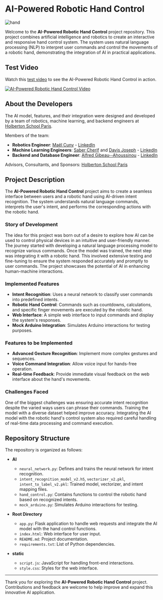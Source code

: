 # AI-Powered Robotic Hand Control

![hand](https://github.com/user-attachments/assets/5112a1eb-626b-4389-9c5f-5d43a6eb407b)

Welcome to the **AI-Powered Robotic Hand Control** project repository. This project combines artificial intelligence and robotics to create an interactive and responsive hand control system. The system uses natural language processing (NLP) to interpret user commands and control the movements of a robotic hand, demonstrating the integration of AI in practical applications.

## Test Video

Watch this [test video](https://youtu.be/WfIuchRKQdA) to see the AI-Powered Robotic Hand Control in action.

[![AI-Powered Robotic Hand Control Video](https://img.youtube.com/vi/WfIuchRKQdA/0.jpg)](https://www.youtube.com/watch?v=WfIuchRKQdA)

## About the Developers

The AI model, features, and their integration were designed and developed by a team of robotics, machine learning, and backend engineers at [Holberton School Paris](https://www.holbertonschool.fr/campus/paris).

Members of the team:

- **Robotics Engineer**: [Maël Cuny](https://github.com/maelpseudo) - [LinkedIn](https://www.linkedin.com/in/ma%C3%ABl-cuny-054595227/)
- **Machine Learning Engineers**: [Saber Cherif](https://github.com/hakun0) and [Davis Joseph](https://github.com/davisjoseph6) - [LinkedIn](https://www.linkedin.com/in/davisjoseph767/)
- **Backend and Database Engineer**: [Alfred Gibeau--Ahoussinou](https://github.com/alfredgibeau-ahoussinou) - [LinkedIn](https://www.linkedin.com/in/alfred-gibeau-ahoussinou-810a25264/)

Advisors, Consultants, and Sponsors: 
[Holberton School Paris](https://www.holbertonschool.fr/campus/paris)

## Project Description

The **AI-Powered Robotic Hand Control** project aims to create a seamless interface between users and a robotic hand using AI-driven intent recognition. The system understands natural language commands, interprets the user's intent, and performs the corresponding actions with the robotic hand.

### Story of Development

The idea for this project was born out of a desire to explore how AI can be used to control physical devices in an intuitive and user-friendly manner. The journey started with developing a natural language processing model to recognize various commands. Once the model was trained, the next step was integrating it with a robotic hand. This involved extensive testing and fine-tuning to ensure the system responded accurately and promptly to user commands. The project showcases the potential of AI in enhancing human-machine interactions.

### Implemented Features

- **Intent Recognition**: Uses a neural network to classify user commands into predefined intents.
- **Robotic Hand Control**: Commands such as countdowns, calculations, and specific finger movements are executed by the robotic hand.
- **Web Interface**: A simple web interface to input commands and display the system's responses.
- **Mock Arduino Integration**: Simulates Arduino interactions for testing purposes.

### Features to be Implemented

- **Advanced Gesture Recognition**: Implement more complex gestures and sequences.
- **Voice Command Integration**: Allow voice input for hands-free operation.
- **Real-time Feedback**: Provide immediate visual feedback on the web interface about the hand's movements.

### Challenges Faced

One of the biggest challenges was ensuring accurate intent recognition despite the varied ways users can phrase their commands. Training the model with a diverse dataset helped improve accuracy. Integrating the AI model with the robotic hand's control system also required careful handling of real-time data processing and command execution.

## Repository Structure

The repository is organized as follows:

- **AI**
  - `neural_network.py`: Defines and trains the neural network for intent recognition.
  - `intent_recognition_model_v2.h5`, `vectorizer_v2.pkl`, `intent_to_label_v2.pkl`: Trained model, vectorizer, and intent mapping files.
  - `hand_control.py`: Contains functions to control the robotic hand based on recognized intents.
  - `mock_arduino.py`: Simulates Arduino interactions for testing.

- **Root Directory**
  - `app.py`: Flask application to handle web requests and integrate the AI model with the hand control functions.
  - `index.html`: Web interface for user input.
  - `README.md`: Project documentation.
  - `requirements.txt`: List of Python dependencies.

- **static**
  - `script.js`: JavaScript for handling front-end interactions.
  - `style.css`: Styles for the web interface.

---

Thank you for exploring the **AI-Powered Robotic Hand Control** project. Contributions and feedback are welcome to help improve and expand this innovative AI application.
